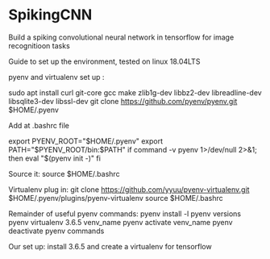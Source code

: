 # SpikingCNN
Build a spiking convolutional neural network in tensorflow for image recognitioon tasks




Guide to set up the environment,
tested on linux 18.04LTS

pyenv and virtualenv set up :


sudo apt install curl git-core gcc make zlib1g-dev libbz2-dev libreadline-dev libsqlite3-dev libssl-dev
git clone https://github.com/pyenv/pyenv.git $HOME/.pyenv

Add at .bashrc file

export PYENV_ROOT="$HOME/.pyenv"
export PATH="$PYENV_ROOT/bin:$PATH"
if command -v pyenv 1>/dev/null 2>&1; then
eval "$(pyenv init -)"
fi

Source it:
source $HOME/.bashrc

Virtualenv plug in:
git clone https://github.com/yyuu/pyenv-virtualenv.git   $HOME/.pyenv/plugins/pyenv-virtualenv
source $HOME/.bashrc

Remainder of useful pyenv commands:
pyenv install -l
pyenv versions
pyenv virtualenv 3.6.5 venv_name
pyenv activate venv_name
pyenv deactivate
pyenv commands

Our set up: install 3.6.5 and create a virtualenv for tensorflow

